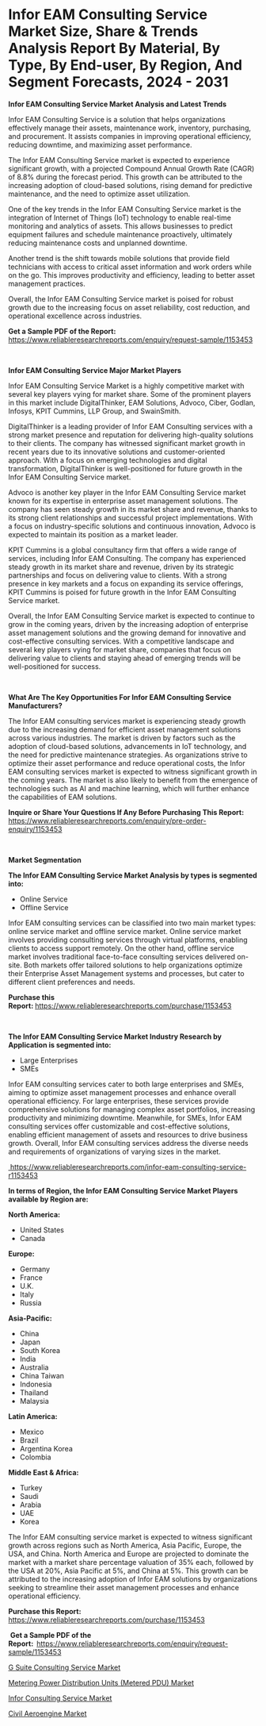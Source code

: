<p><h1>Infor EAM Consulting Service Market Size, Share & Trends Analysis Report By Material, By Type, By End-user, By Region, And Segment Forecasts, 2024 - 2031</h1></p><p><strong>Infor EAM Consulting Service Market Analysis and Latest Trends</strong></p>
<p><p>Infor EAM Consulting Service is a solution that helps organizations effectively manage their assets, maintenance work, inventory, purchasing, and procurement. It assists companies in improving operational efficiency, reducing downtime, and maximizing asset performance.</p><p>The Infor EAM Consulting Service market is expected to experience significant growth, with a projected Compound Annual Growth Rate (CAGR) of 8.8% during the forecast period. This growth can be attributed to the increasing adoption of cloud-based solutions, rising demand for predictive maintenance, and the need to optimize asset utilization.</p><p>One of the key trends in the Infor EAM Consulting Service market is the integration of Internet of Things (IoT) technology to enable real-time monitoring and analytics of assets. This allows businesses to predict equipment failures and schedule maintenance proactively, ultimately reducing maintenance costs and unplanned downtime.</p><p>Another trend is the shift towards mobile solutions that provide field technicians with access to critical asset information and work orders while on the go. This improves productivity and efficiency, leading to better asset management practices.</p><p>Overall, the Infor EAM Consulting Service market is poised for robust growth due to the increasing focus on asset reliability, cost reduction, and operational excellence across industries.</p></p>
<p><strong>Get a Sample PDF of the Report:&nbsp;</strong> <a href="https://www.reliableresearchreports.com/enquiry/request-sample/1153453">https://www.reliableresearchreports.com/enquiry/request-sample/1153453</a></p>
<p>&nbsp;</p>
<p><strong>Infor EAM Consulting Service Major Market Players</strong></p>
<p><p>Infor EAM Consulting Service Market is a highly competitive market with several key players vying for market share. Some of the prominent players in this market include DigitalThinker, EAM Solutions, Advoco, Ciber, Godlan, Infosys, KPIT Cummins, LLP Group, and SwainSmith.</p><p>DigitalThinker is a leading provider of Infor EAM Consulting services with a strong market presence and reputation for delivering high-quality solutions to their clients. The company has witnessed significant market growth in recent years due to its innovative solutions and customer-oriented approach. With a focus on emerging technologies and digital transformation, DigitalThinker is well-positioned for future growth in the Infor EAM Consulting Service market.</p><p>Advoco is another key player in the Infor EAM Consulting Service market known for its expertise in enterprise asset management solutions. The company has seen steady growth in its market share and revenue, thanks to its strong client relationships and successful project implementations. With a focus on industry-specific solutions and continuous innovation, Advoco is expected to maintain its position as a market leader.</p><p>KPIT Cummins is a global consultancy firm that offers a wide range of services, including Infor EAM Consulting. The company has experienced steady growth in its market share and revenue, driven by its strategic partnerships and focus on delivering value to clients. With a strong presence in key markets and a focus on expanding its service offerings, KPIT Cummins is poised for future growth in the Infor EAM Consulting Service market.</p><p>Overall, the Infor EAM Consulting Service market is expected to continue to grow in the coming years, driven by the increasing adoption of enterprise asset management solutions and the growing demand for innovative and cost-effective consulting services. With a competitive landscape and several key players vying for market share, companies that focus on delivering value to clients and staying ahead of emerging trends will be well-positioned for success.</p></p>
<p>&nbsp;</p>
<p><strong>What Are The Key Opportunities For Infor EAM Consulting Service Manufacturers?</strong></p>
<p><p>The Infor EAM consulting services market is experiencing steady growth due to the increasing demand for efficient asset management solutions across various industries. The market is driven by factors such as the adoption of cloud-based solutions, advancements in IoT technology, and the need for predictive maintenance strategies. As organizations strive to optimize their asset performance and reduce operational costs, the Infor EAM consulting services market is expected to witness significant growth in the coming years. The market is also likely to benefit from the emergence of technologies such as AI and machine learning, which will further enhance the capabilities of EAM solutions.</p></p>
<p><strong>Inquire or Share Your Questions If Any Before Purchasing This Report:</strong> <a href="https://www.reliableresearchreports.com/enquiry/pre-order-enquiry/1153453">https://www.reliableresearchreports.com/enquiry/pre-order-enquiry/1153453</a></p>
<p>&nbsp;</p>
<p><strong>Market Segmentation</strong></p>
<p><strong>The Infor EAM Consulting Service Market Analysis by types is segmented into:</strong></p>
<p><ul><li>Online Service</li><li>Offline Service</li></ul></p>
<p><p>Infor EAM consulting services can be classified into two main market types: online service market and offline service market. Online service market involves providing consulting services through virtual platforms, enabling clients to access support remotely. On the other hand, offline service market involves traditional face-to-face consulting services delivered on-site. Both markets offer tailored solutions to help organizations optimize their Enterprise Asset Management systems and processes, but cater to different client preferences and needs.</p></p>
<p><strong>Purchase this Report:&nbsp;</strong><a href="https://www.reliableresearchreports.com/purchase/1153453">https://www.reliableresearchreports.com/purchase/1153453</a></p>
<p>&nbsp;</p>
<p><strong>The Infor EAM Consulting Service Market Industry Research by Application is segmented into:</strong></p>
<p><ul><li>Large Enterprises</li><li>SMEs</li></ul></p>
<p><p>Infor EAM consulting services cater to both large enterprises and SMEs, aiming to optimize asset management processes and enhance overall operational efficiency. For large enterprises, these services provide comprehensive solutions for managing complex asset portfolios, increasing productivity and minimizing downtime. Meanwhile, for SMEs, Infor EAM consulting services offer customizable and cost-effective solutions, enabling efficient management of assets and resources to drive business growth. Overall, Infor EAM consulting services address the diverse needs and requirements of organizations of varying sizes in the market.</p></p>
<p><a href="https://www.reliableresearchreports.com/infor-eam-consulting-service-r1153453">&nbsp;https://www.reliableresearchreports.com/infor-eam-consulting-service-r1153453</a></p>
<p><strong>In terms of Region, the Infor EAM Consulting Service Market Players available by Region are:</strong></p>
<p>
    <p> <strong> North America: </strong>
        <ul>
            <li>United States</li>
            <li>Canada</li>
        </ul>
        </p> 
    <p> <strong> Europe: </strong>
        <ul>
            <li>Germany</li>
            <li>France</li>
            <li>U.K.</li>
            <li>Italy</li>
            <li>Russia</li>
        </ul>
        </p> 
    <p> <strong> Asia-Pacific: </strong>
        <ul>
            <li>China</li>
            <li>Japan</li>
            <li>South Korea</li>
            <li>India</li>
            <li>Australia</li>
            <li>China Taiwan</li>
            <li>Indonesia</li>
            <li>Thailand</li>
            <li>Malaysia</li>
        </ul>
        </p> 
    <p> <strong> Latin America: </strong>
        <ul>
            <li>Mexico</li>
            <li>Brazil</li>
            <li>Argentina Korea</li>
            <li>Colombia</li>
        </ul>
        </p> 
    <p> <strong> Middle East & Africa: </strong>
        <ul>
            <li>Turkey</li>
            <li>Saudi</li>
            <li>Arabia</li>
            <li>UAE</li>
            <li>Korea</li>
        </ul>
    </p>
    </p>
<p><p>The Infor EAM consulting service market is expected to witness significant growth across regions such as North America, Asia Pacific, Europe, the USA, and China. North America and Europe are projected to dominate the market with a market share percentage valuation of 35% each, followed by the USA at 20%, Asia Pacific at 5%, and China at 5%. This growth can be attributed to the increasing adoption of Infor EAM solutions by organizations seeking to streamline their asset management processes and enhance operational efficiency.</p></p>
<p><strong>Purchase this Report: </strong><a href="https://www.reliableresearchreports.com/purchase/1153453">https://www.reliableresearchreports.com/purchase/1153453</a></p>
<p>&nbsp;<strong>Get a Sample PDF of the Report:&nbsp;&nbsp;</strong><a href="https://www.reliableresearchreports.com/enquiry/request-sample/1153453">https://www.reliableresearchreports.com/enquiry/request-sample/1153453</a></p>
<p><strong></strong></p>
<p><p><a href="https://github.com/ashman753/Market-Research-Report-List-1/blob/main/g-suite-consulting-service-market.md">G Suite Consulting Service Market</a></p><p><a href="https://www.linkedin.com/pulse/decoding-metering-power-distribution-units-metered-pdu-market-tepaf?trackingId=7mnOFzhwhIk6Sq%2FqtzjHgA%3D%3D">Metering Power Distribution Units (Metered PDU) Market</a></p><p><a href="https://github.com/LibbySpencer2018/Market-Research-Report-List-1/blob/main/infor-consulting-service-market.md">Infor Consulting Service Market</a></p><p><a href="https://www.linkedin.com/pulse/civil-aeroengine-market-research-report-unlocks-analysis-financial-u7iif">Civil Aeroengine Market</a></p></p>